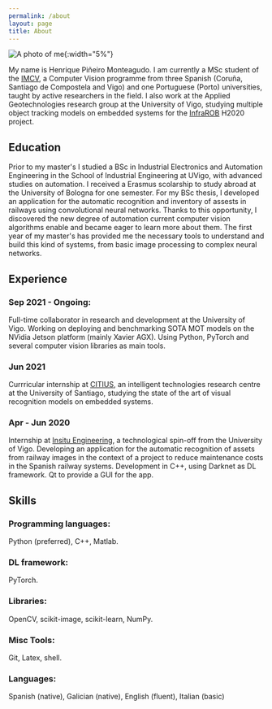 ```yaml
---
permalink: /about
layout: page
title: About
---
```

![A photo of me](/_assets/foto_me.jpg){:width="5%"}

My name is Henrique Piñeiro Monteagudo. I am currently a MSc student of the [IMCV](https://www.imcv.eu/), a Computer Vision programme from three Spanish (Coruña, Santiago de Compostela and Vigo) and one Portuguese (Porto) universities, taught by active researchers in the field. I also work at the Applied Geotechnologies research group at the University of Vigo, studying multiple object tracking models on embedded systems for the [InfraROB](https://cordis.europa.eu/project/id/955337) H2020 project.

## Education
Prior to my master's I studied a BSc in Industrial Electronics and Automation Engineering in the School of Industrial Engineering at UVigo, with advanced studies on automation. I received a Erasmus scolarship to study abroad at the University of Bologna for one semester. For my BSc thesis, I developed an application for the automatic recognition and inventory of assests in railways using convolutional neural networks. Thanks to this opportunity, I discovered the new degree of automation current computer vision algorithms enable and became eager to learn more about them. The first year of my master's has provided me the necessary tools to understand and build this kind of systems, from basic image processing to complex neural networks.

## Experience
### Sep 2021 - Ongoing: 
Full-time collaborator in research and development at the University of Vigo. Working on deploying and benchmarking SOTA MOT models on the NVidia Jetson platform (mainly Xavier AGX). Using Python, PyTorch and several computer vision libraries as main tools.
### Jun 2021
Currricular internship at [CITIUS](https://citius.usc.es/), an intelligent technologies research centre at the University of Santiago, studying the state of the art of visual recognition models on embedded systems.
### Apr - Jun 2020
Internship at [Insitu Engineering](https://ingenieriainsitu.com/), a technological spin-off from the University of Vigo. Developing an application for the automatic recognition of assets from railway images in the context of a project to reduce maintenance costs in the Spanish railway systems. Development in C++, using Darknet as DL framework. Qt to provide a GUI for the app.

## Skills
### Programming languages: 
Python (preferred), C++, Matlab.
### DL framework:
PyTorch.
### Libraries:
OpenCV, scikit-image, scikit-learn, NumPy.
### Misc Tools:
Git, Latex, shell.
### Languages:
Spanish (native), Galician (native), English (fluent), Italian (basic)
